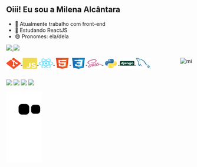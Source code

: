 ## Oiii! Eu sou a Milena Alcântara

- 🔭 Atualmente trabalho com front-end
- 🌱 Estudando ReactJS
- 😄 Pronomes: ela/dela

<div>
  <a href="https://github.com/milenaalcantara">
  <img height="166em" src="https://github-readme-stats.vercel.app/api?username=milenaalcantara&show_icons=true&theme=dracula&include_all_commits=true&count_private=true"/>
  <img height="166em" src="https://github-readme-stats.vercel.app/api/top-langs/?username=milenaalcantara&layout=compact&langs_count=16&theme=dracula"/>
</div>
<div style="display: inline_block"><br>
  <img align="center" alt="Mi-Git" height="30" width="40" src="https://raw.githubusercontent.com/devicons/devicon/master/icons/git/git-plain.svg">
  <img align="center" alt="Mi-Js" height="30" width="40" src="https://raw.githubusercontent.com/devicons/devicon/master/icons/javascript/javascript-plain.svg">
<!--   <img align="center" alt="Mi-Ts" height="30" width="40" src="https://raw.githubusercontent.com/devicons/devicon/master/icons/typescript/typescript-plain.svg"> -->
  <img align="center" alt="Mi-React" height="30" width="40" src="https://raw.githubusercontent.com/devicons/devicon/master/icons/react/react-original.svg">
  <img align="center" alt="Mi-HTML" height="30" width="40" src="https://raw.githubusercontent.com/devicons/devicon/master/icons/html5/html5-original.svg">
  <img align="center" alt="Mi-CSS" height="30" width="40" src="https://raw.githubusercontent.com/devicons/devicon/master/icons/css3/css3-original.svg">
  <img align="center" alt="Mi-SCSS" height="30" width="40" src="https://raw.githubusercontent.com/devicons/devicon/master/icons/sass/sass-original.svg">
  <img align="center" alt="Mi-Python" height="30" width="40" src="https://raw.githubusercontent.com/devicons/devicon/master/icons/python/python-original.svg">
  <img align="center" alt="Mi-django" height="30" width="40" src="https://raw.githubusercontent.com/devicons/devicon/master/icons/django/django-original.svg">
  <img align="center" alt="Mi-mysql" height="30" width="40" src="https://raw.githubusercontent.com/devicons/devicon/master/icons/mysql/mysql-original.svg">
  <img align="right" alt="mi" height="120em" src="https://media.giphy.com/media/FNXWVL2JzYN49eRr0z/giphy.gif">
</div>
  
  ##
 
<div> 
  <a href="https:https://www.linkedin.com/in/milena-alc%C3%A2ntara-b098341ba" target="_blank"><img src="https://img.shields.io/badge/-LinkedIn-%230077B5?style=for-the-badge&logo=linkedin&logoColor=white" target="_blank"></a>
  <a href="https://gitlab.com/milenaalcantara" target="_blank"><img src="https://img.shields.io/badge/GitLab-330F63?style=for-the-badge&logo=gitlab&logoColor=white" target="_blank"></a> 
  <a href="https://www.instagram.com/milenaalcantara__" target="_blank"><img src="https://img.shields.io/badge/-Instagram-%23E4405F?style=for-the-badge&logo=instagram&logoColor=white" target="_blank"></a>
  <a href = "mailto:milimaalc@gmail.com"><img src="https://img.shields.io/badge/-Gmail-%23333?style=for-the-badge&logo=gmail&logoColor=white" target="_blank"></a>
 
  ![Snake animation](https://github.com/rafaballerini/rafaballerini/blob/output/github-contribution-grid-snake.svg)
 
</div>
  
